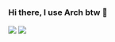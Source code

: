 ### Hi there, I use Arch btw 👋
<a>
  <img align="center" src="https://github-readme-stats.vercel.app/api?username=extremelf&show_icons=true&theme=onedark&hide_border=true"/>
</a>
<a>
  <img align="center" src="https://github-readme-stats.vercel.app/api/top-langs/?username=extremelf&layout=compact&theme=onedark&hide_border=true">
</a>
<!--
[![Top Langs](https://github-readme-stats.vercel.app/api/top-langs/?username=extremelf&layout=compact&theme=dracula&hide_border=true)](https://github.com/anuraghazra/github-readme-stats)
<--
**extremelf/extremelf** is a ✨ _special_ ✨ repository because its `README.md` (this file) appears on your GitHub profile.

Here are some ideas to get you started:

- 🔭 I’m currently working on ...
- 🌱 I’m currently learning ...
- 👯 I’m looking to collaborate on ...
- 🤔 I’m looking for help with ...
- 💬 Ask me about ...
- 📫 How to reach me: ...
- 😄 Pronouns: ...
- ⚡ Fun fact: ...
-->
